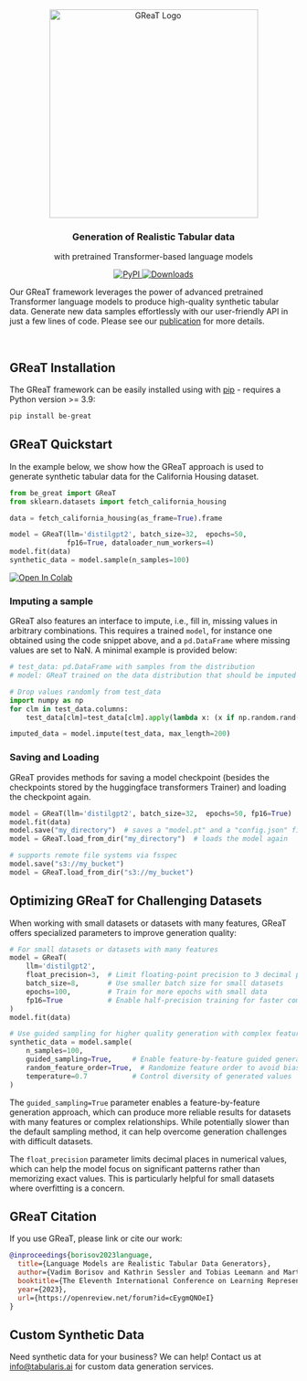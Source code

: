 <div align="center">
  <picture>
    <img alt="GReaT Logo" src="https://github.com/tabularis-ai/be_great/raw/main/imgs/GReaT_logo.png" width="365">
  </picture>
</div>

<h3 align="center">Generation of Realistic Tabular data</h3>
<p align="center">with pretrained Transformer-based language models</p>

<p align="center">
  <a href="https://pypi.org/project/be-great/">
    <img alt="PyPI" src="https://badge.fury.io/py/be-great.svg">
  </a>
  <a href="https://pepy.tech/project/be-great">
    <img alt="Downloads" src="https://static.pepy.tech/badge/be-great">
  </a>
</p>

Our GReaT framework leverages the power of advanced pretrained Transformer language models to produce high-quality synthetic tabular data. Generate new data samples effortlessly with our user-friendly API in just a few lines of code. Please see our [publication](YOUR_PUBLICATION_LINK) for more details.

&nbsp;

## GReaT Installation

The GReaT framework can be easily installed using with [pip](https://pypi.org/project/pip/) - requires a Python version >= 3.9: 
```bash
pip install be-great
```



## GReaT Quickstart

In the example below, we show how the GReaT approach is used to generate synthetic tabular data for the California Housing dataset.
```python
from be_great import GReaT
from sklearn.datasets import fetch_california_housing

data = fetch_california_housing(as_frame=True).frame

model = GReaT(llm='distilgpt2', batch_size=32,  epochs=50,
              fp16=True, dataloader_num_workers=4)
model.fit(data)
synthetic_data = model.sample(n_samples=100)
```

[![Open In Colab](https://colab.research.google.com/assets/colab-badge.svg)](https://colab.research.google.com/github/kathrinse/be_great/blob/main/examples/GReaT_colab_example.ipynb)

### Imputing a sample
GReaT also features an interface to impute, i.e., fill in, missing values in arbitrary combinations. This requires a trained ``model``, for instance one obtained using the code snippet above, and a ```pd.DataFrame``` where missing values are set to NaN.
A minimal example is provided below:
```python
# test_data: pd.DataFrame with samples from the distribution
# model: GReaT trained on the data distribution that should be imputed

# Drop values randomly from test_data
import numpy as np
for clm in test_data.columns:
    test_data[clm]=test_data[clm].apply(lambda x: (x if np.random.rand() > 0.5 else np.nan))

imputed_data = model.impute(test_data, max_length=200)
```

### Saving and Loading
GReaT provides methods for saving a model checkpoint (besides the checkpoints stored by the huggingface transformers Trainer) and loading the checkpoint again.
```python
model = GReaT(llm='distilgpt2', batch_size=32,  epochs=50, fp16=True)
model.fit(data)
model.save("my_directory")  # saves a "model.pt" and a "config.json" file
model = GReaT.load_from_dir("my_directory")  # loads the model again

# supports remote file systems via fsspec
model.save("s3://my_bucket")
model = GReaT.load_from_dir("s3://my_bucket")
```

## Optimizing GReaT for Challenging Datasets

When working with small datasets or datasets with many features, GReaT offers specialized parameters to improve generation quality:

```python
# For small datasets or datasets with many features
model = GReaT(
    llm='distilgpt2',
    float_precision=3,  # Limit floating-point precision to 3 decimal places
    batch_size=8,       # Use smaller batch size for small datasets
    epochs=100,         # Train for more epochs with small data
    fp16=True           # Enable half-precision training for faster computation and lower memory usage
)
model.fit(data)

# Use guided sampling for higher quality generation with complex feature sets
synthetic_data = model.sample(
    n_samples=100,
    guided_sampling=True,     # Enable feature-by-feature guided generation
    random_feature_order=True,  # Randomize feature order to avoid bias
    temperature=0.7           # Control diversity of generated values
)
```

The `guided_sampling=True` parameter enables a feature-by-feature generation approach, which can produce more reliable results for datasets with many features or complex relationships. While potentially slower than the default sampling method, it can help overcome generation challenges with difficult datasets.

The `float_precision` parameter limits decimal places in numerical values, which can help the model focus on significant patterns rather than memorizing exact values. This is particularly helpful for small datasets where overfitting is a concern.

## GReaT Citation 

If you use GReaT, please link or cite our work:

``` bibtex
@inproceedings{borisov2023language,
  title={Language Models are Realistic Tabular Data Generators},
  author={Vadim Borisov and Kathrin Sessler and Tobias Leemann and Martin Pawelczyk and Gjergji Kasneci},
  booktitle={The Eleventh International Conference on Learning Representations },
  year={2023},
  url={https://openreview.net/forum?id=cEygmQNOeI}
}
```

## Custom Synthetic Data

Need synthetic data for your business? We can help!
Contact us at info@tabularis.ai for custom data generation services.
